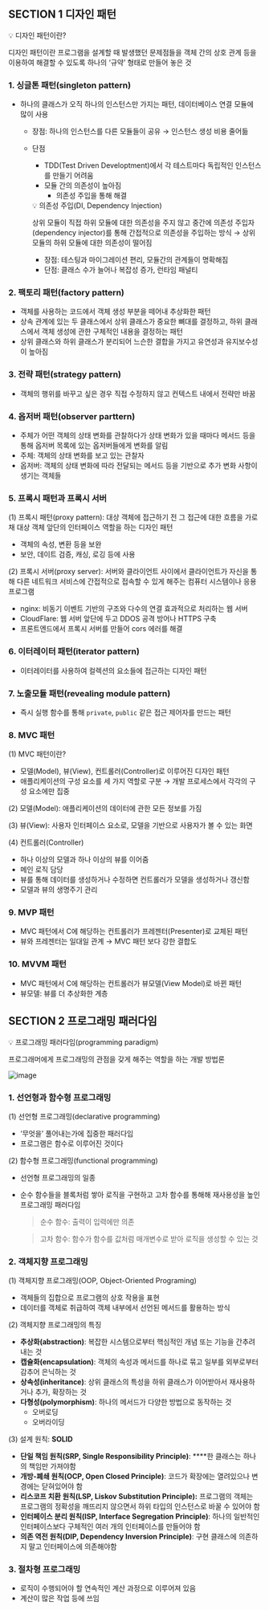 ## SECTION 1 디자인 패턴

<aside>
💡 디자인 패턴이란?

디자인 패턴이란 프로그램을 설계할 때 발생했던 문제점들을 객체 간의 상호 관계 등을 이용하여 해결할 수 있도록 하나의 ‘규약’ 형태로 만들어 놓은 것

</aside>

### 1. 싱글톤 패턴(singleton pattern)

- 하나의 클래스가 오직 하나의 인스턴스만 가지는 패턴, 데이터베이스 연결 모듈에 많이 사용
    - 장점: 하나의 인스턴스를 다른 모듈들이 공유 → 인스턴스 생성 비용 줄어듦
    - 단점
        - TDD(Test Driven Developtment)에서 각 테스트마다 독립적인 인스턴스를 만들기 어려움
        - 모듈 간의 의존성이 높아짐
            - 의존성 주입을 통해 해결
        
        <aside>
        💡 의존성 주입(DI, Dependency Injection)
        
        상위 모듈이 직접 하위 모듈에 대한 의존성을 주지 않고 중간에 의존성 주입자(dependency injector)를 통해 간접적으로 의존성을 주입하는 방식 → 상위 모듈의 하위 모듈에 대한 의존성이 떨어짐
        
        - 장점: 테스팅과 마이그레이션 편리, 모듈간의 관계들이 명확해짐
        - 단점: 클래스 수가 늘어나 복잡성 증가, 런타임 패널티
        </aside>
        

### 2. 팩토리 패턴(factory pattern)

- 객체를 사용하는 코드에서 객체 생성 부분을 떼어내 추상화한 패턴
- 상속 관계에 있는 두 클래스에서 상위 클래스가 중요한 뼈대를 결정하고, 하위 클래스에서 객체 생성에 관한 구체적인 내용을 결정하는 패턴
- 상위 클래스와 하위 클래스가 분리되어 느슨한 결합을 가지고 유연성과 유지보수성이 높아짐

### 3. 전략 패턴(strategy pattern)

- 객체의 행위를 바꾸고 싶은 경우 직접 수정하지 않고 컨텍스트 내에서 전략만 바꿈

### 4. 옵저버 패턴(observer parttern)

- 주체가 어떤 객체의 상태 변화를 관찰하다가 상태 변화가 있을 때마다 메서드 등을 통해 옵저버 목록에 있는 옵저버들에게 변화를 알림
- 주체: 객체의 상태 변화를 보고 있는 관찰자
- 옵저버: 객체의 상태 변화에 따라 전달되는 메서드 등을 기반으로 추가 변화 사항이 생기는 객체들

### 5. 프록시 패턴과 프록시 서버

(1) 프록시 패턴(proxy pattern): 대상 객체에 접근하기 전 그 접근에 대한 흐름을 가로채 대상 객체 앞단의 인터페이스 역할을 하는 디자인 패턴

- 객체의 속성, 변환 등을 보완
- 보안, 데이트 검증, 캐싱, 로깅 등에 사용

(2) 프록시 서버(proxy server): 서버와 클라이언트 사이에서 클라이언트가 자신을 통해 다른 네트워크 서비스에 간접적으로 접속할 수 있게 해주는 컴퓨터 시스템이나 응용 프로그램

- nginx: 비동기 이벤트 기반의 구조와 다수의 연결 효과적으로 처리하는 웹 서버
- CloudFlare: 웹 서버 앞단에 두고 DDOS 공격 방어나 HTTPS 구축
- 프론트엔드에서 프록시 서버를 만들어 cors 에러를 해결

### 6. 이터레이터 패턴(iterator pattern)

- 이터레이터를 사용하여 컬렉션의 요소들에 접근하는 디자인 패턴

### 7. 노출모듈 패턴(revealing module pattern)

- 즉시 실행 함수를 통해 `private`, `public` 같은 접근 제어자를 만드는 패턴

### 8. MVC 패턴

(1) MVC 패턴이란?

- 모델(Model), 뷰(View), 컨트롤러(Controller)로 이루어진 디자인 패턴
- 애플리케이션의 구성 요소를 세 가지 역할로 구분 → 개발 프로세스에서 각각의 구성 요소에만 집중

(2) 모델(Model): 애플리케이션의 데이터에 관한 모든 정보를 가짐

(3) 뷰(View): 사용자 인터페이스 요소로, 모델을 기반으로 사용자가 볼 수 있는 화면

(4) 컨트롤러(Controller)

- 하나 이상의 모델과 하나 이상의 뷰를 이어줌
- 메인 로직 담당
- 뷰를 통해 데이터를 생성하거나 수정하면 컨트롤러가 모델을 생성하거나 갱신함
- 모델과 뷰의 생명주기 관리

### 9. MVP 패턴

- MVC 패턴에서 C에 해당하는 컨트롤러가 프레젠터(Presenter)로 교체된 패턴
- 뷰와 프레젠터는 일대일 관계 → MVC 패턴 보다 강한 결합도

### 10. MVVM 패턴

- MVC 패턴에서 C에 해당하는 컨트롤러가 뷰모델(View Model)로 바뀐 패턴
- 뷰모델: 뷰를 더 추상화한 계층

## SECTION 2 프로그래밍 패러다임

<aside>
💡 프로그래밍 패러다임(programming paradigm)

프로그래머에게 프로그래밍의 관점을 갖게 해주는 역할을 하는 개발 방법론

![image](https://github.com/CS-STUDY-17/CS-Study/assets/77063375/e0df2694-e005-442f-a546-456c0533bf0c)


</aside>

### 1. 선언형과 함수형 프로그래밍

(1) 선언형 프로그래밍(declarative programming)

- ‘무엇을’ 풀어내는가에 집중한 패러다임
- 프로그램은 함수로 이루어진 것이다

(2) 함수형 프로그래밍(functional programming)

- 선언형 프로그래밍의 일종
- 순수 함수들을 블록처럼 쌓아 로직을 구현하고 고차 함수를 통해해 재사용성을 높인 프로그래밍 패러다임
    
    > 순수 함수: 출력이 입력에만 의존
    > 
    
    > 고차 함수: 함수가 함수를 값처럼 매개변수로 받아 로직을 생성할 수 있는 것
    > 

### 2. 객체지향 프로그래밍

(1) 객체지향 프로그래밍(OOP, Object-Oriented Programing)

- 객체들의 집합으로 프로그램의 상호 작용을 표현
- 데이터를 객체로 취급하여 객체 내부에서 선언된 메서드를 활용하는 방식

(2) 객체지향 프로그래밍의 특징

- **추상화(abstraction)**: 복잡한 시스템으로부터 핵심적인 개념 또는 기능을 간추려내는 것
- **캡슐화(encapsulation)**: 객체의 속성과 메서드를 하나로 묶고 일부를 외부로부터 감추어 은닉하는 것
- **상속성(inheritance)**: 상위 클래스의 특성을 하위 클래스가 이어받아서 재사용하거나 추가, 확장하는 것
- **다형성(polymorphism)**: 하나의 메서드가 다양한 방법으로 동작하는 것
    - 오버로딩
    - 오버라이딩

(3) 설계 원칙: **SOLID**

- **단일 책임 원칙(SRP, Single Responsibility Principle)**: ****한 클래스는 하나의 책임만 가져야함
- **개방-폐쇄 원칙(OCP, Open Closed Principle)**: 코드가 확장에는 열려있으나 변경에는 닫혀있어야 함
- **리스코프 치환 원칙(LSP, Liskov Substitution Principle):** 프로그램의 객체는 프로그램의 정확성을 깨뜨리지 않으면서 하위 타입의 인스턴스로 바꿀 수 있어야 함
- **인터페이스 분리 원칙(ISP, Interface Segregation Principle)**: 하나의 일반적인 인터페이스보다 구체적인 여러 개의 인터페이스를 만들어야 함
- **의존 역전 원칙(DIP, Dependency Inversion Principle)**:  구현 클래스에 의존하지 말고 인터페이스에 의존해야함

### 3. 절차형 프로그래밍

- 로직이 수행되어야 할 연속적인 계산 과정으로 이루어져 있음
- 계산이 많은 작업 등에 쓰임

